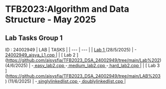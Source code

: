 # TFB2023:Algorithm and Data Structure - May 2025
## Lab Tasks Group 1
ID : 24002949
| LAB | TASKS |
| --- | --- |
| [ Lab 1 ](https://github.com/aisysfia/TFB2023_DSA_24002949/tree/main/LAB%201) (28/5/2025) | -[ 24002949_aisya_L1.cpp ](https://github.com/aisysfia/TFB2023_DSA_24002949/blob/main/LAB%201/24002949_aisya_L1.cpp) |
| [ Lab 2 ] (https://github.com/aisysfia/TFB2023_DSA_24002949/tree/main/Lab%202) (4/6/2025) | -[ easy_lab2.cpp ](https://github.com/aisysfia/TFB2023_DSA_24002949/blob/main/Lab%202/easy_lab2.cpp)
-[ medium_lab2.cpp ](https://github.com/aisysfia/TFB2023_DSA_24002949/blob/main/Lab%202/medium_lab2.cpp) 
-[ hard_lab2.cpp ](https://github.com/aisysfia/TFB2023_DSA_24002949/blob/main/Lab%202/hard_lab2.cpp) |
| [ Lab 3 ] (https://github.com/aisysfia/TFB2023_DSA_24002949/tree/main/LAB%203) (11/6/2025) | -[ singlylinkedlist.cpp ](https://github.com/aisysfia/TFB2023_DSA_24002949/blob/main/LAB%203/singlylinkedlist.cpp) 
-[ doublylinkedlist.cpp ](https://github.com/aisysfia/TFB2023_DSA_24002949/blob/main/LAB%203/doublylinkedlist.cpp) |

